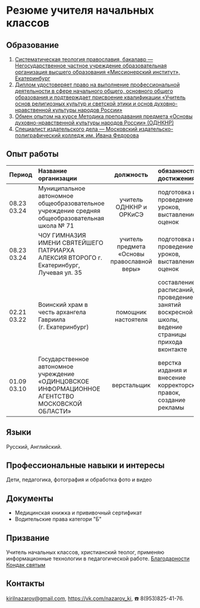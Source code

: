 # Резюме учителя начальных классов
## Образование
1. [Систематическая теология православия, бакалавр —  Негосударственное частное учреждение образовательная организация высшего образования «Миссионерский институт», Екатеринбург](assets/teology.pdf)
1. [Диплом удостоверяет право на выполнение профессиональной деятельности в сфере начального общего, основного общего образования и подтверждает присвоение квалификации «Учитель основ религиозных культур и светской этики и основ духовно-нравственной культуры народов России»](assets/odnknr.pdf)
1. [Обмен опытом на курсе Методика преподавания предмета «Основы духовно-нравственной культуры народов России» (ОДНКНР)](assets/clever.pdf)
1. [Специалист издательского дела — Московский издательско-полиграфический колледж им. Ивана Федорова](assets/publishing.pdf)

## Опыт работы

|Период       | Название организации | должность | обязанности и достижения |
|:------------|:---------------------|:---------:|:-------------------------|
|08.23 <br> 03.24 | Муниципальное автономное общеобразовательное учреждение средняя общеобразовательная школа № 71  |учитель ОДНКНР и ОРКиСЭ|подготовка и проведение уроков, выставление оценок|
|08.23 <br> 03.24 | ЧОУ ГИМНАЗИЯ ИМЕНИ СВЯТЕЙШЕГО ПАТРИАРХА АЛЕКСИЯ ВТОРОГО г. Екатеринбург, Лучевая ул. 35 |учитель предмета «Основы православной веры» | подготовка и проведение уроков, выставление оценок|
|02.21 <br> 03.22 | Воинский храм в честь архангела Гавриила (г. Екатеринбург) | помощник настоятеля | составление расписаний, проведение занятий воскресной школы, ведение страницы прихода вконтакте|
|01.09 <br> 03.10|Государственное автономное учреждение «ОДИНЦОВСКОЕ ИНФОРМАЦИОННОЕ АГЕНТСТВО МОСКОВСКОЙ ОБЛАСТИ»|верстальщик|верстка издания и внесение корректорских правок, создание рекламы|

## Языки 
Русский, Английский. 

## Профессиональные навыки и интересы
Дети, педагогика, фотография и обработка фото и видео

## Документы
- Медицинская книжка и прививочный сертификат
- Водительские права категори "Б"

## Призвание
Учитель начальных классов, христианский теолог, применяю информационные технологии в педагогической работе. [Благодарности](gratitude.md) [Кондак святым](kondak.md)

## Контакты 
kirilnazarov@gmail.com, 
https://vk.com/nazarov_ki, 
☎️ 8(953)825-41-76.

<!---

«Теория и методика преподавания курсов "Основы религиозных культур и светской этики" и "Основы духовно-нравственной культуры народов России"»
Решение аттестационной комиссии от 14 июня 2023 г. 
Удостоверяет право на выполнение нового вида профессиональной деятельности в сфере начального общего, основного общего образования и подтверждает присвоение квалификации «Учитель основ религиозных культур и светской этики и основ духовно-нравственной культуры народов России»

NazarovKI/NazarovKI is a ✨ special ✨ repository because its `README.md` (this file) appears on your GitHub profile.
You can click the Preview link to take a look at your changes.
--->
